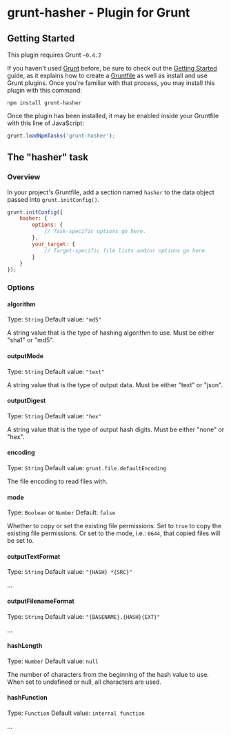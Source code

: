 # grunt-hasher - Plugin for Grunt

## Getting Started
This plugin requires Grunt `~0.4.2`

If you haven't used [Grunt](http://gruntjs.com/) before, be sure to check out the [Getting Started](http://gruntjs.com/getting-started) guide, as it explains how to create a [Gruntfile](http://gruntjs.com/sample-gruntfile) as well as install and use Grunt plugins. Once you're familiar with that process, you may install this plugin with this command:

```shell
npm install grunt-hasher
```

Once the plugin has been installed, it may be enabled inside your Gruntfile with this line of JavaScript:

```js
grunt.loadNpmTasks('grunt-hasher');
```


## The "hasher" task

### Overview
In your project's Gruntfile, add a section named `hasher` to the data object passed into `grunt.initConfig()`.

```js
grunt.initConfig({
	hasher: {
		options: {
			// Task-specific options go here.
		},
		your_target: {
			// Target-specific file lists and/or options go here.
		}
	}
});
```

### Options

#### algorithm
Type: `String`
Default value: `"md5"`

A string value that is the type of hashing algorithm to use. Must be either "sha1" or "md5".

#### outputMode
Type: `String`
Default value: `"text"`

A string value that is the type of output data. Must be either "text" or "json".

#### outputDigest
Type: `String`
Default value: `"hex"`

A string value that is the type of output hash digits. Must be either "none" or "hex".

#### encoding
Type: `String`
Default value: `grunt.file.defaultEncoding`

The file encoding to read files with.

#### mode
Type: `Boolean` or `Number`
Default: `false`

Whether to copy or set the existing file permissions. Set to `true` to copy the existing file permissions. Or set to the mode, i.e.: `0644`, that copied files will be set to.

#### outputTextFormat
Type: `String`
Default value: `"{HASH} *{SRC}"`

...

#### outputFilenameFormat
Type: `String`
Default value: `"{BASENAME}.{HASH}{EXT}"`

...

#### hashLength
Type: `Number`
Default value: `null`

The number of characters from the beginning of the hash value to use. When set to undefined or null, all characters are used.

#### hashFunction
Type: `Function`
Default value: `internal function`

...

